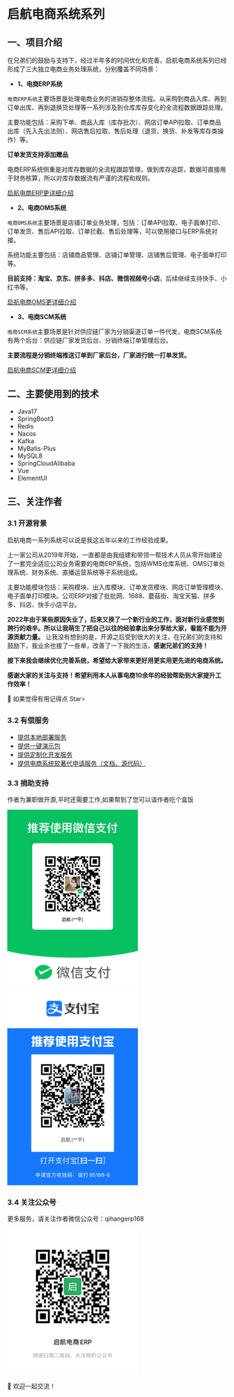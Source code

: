 # 启航电商系统系列
## 一、项目介绍

在兄弟们的鼓励与支持下，经过半年多的时间优化和完善，启航电商系统系列已经形成了三大独立电商业务处理系统，分别覆盖不同场景：

+ **1、电商ERP系统**

`电商ERP系统`主要场景是处理电商业务的进销存整体流程。从采购到商品入库、再到订单出库、再到退换货处理等一系列涉及到仓库库存变化的全流程数据跟踪处理。

主要功能包括：采购下单、商品入库（库存批次）、网店订单API拉取、订单商品出库（先入先出法则）、网店售后拉取、售后处理（退货、换货、补发等库存类操作）等。

**订单发货支持添加赠品**

电商ERP系统侧重是对库存数据的全流程跟踪管理，做到库存追踪，数据可直接用于财务核算，所以对库存数据流有严谨的流程和规则。

[启航电商ERP更详细介绍](README-ERP.md)

+ **2、电商OMS系统**

`电商OMS系统`主要场景是店铺订单业务处理，包括：订单API拉取、电子面单打印、订单发货、售后API拉取、订单拦截、售后处理等，可以使用接口与ERP系统对接。

系统功能主要包括：店铺商品管理、店铺订单管理、店铺售后管理、电子面单打印等。

**目前支持：淘宝、京东、拼多多、抖店、微信视频号小店**，后续继续支持快手、小红书等。

[启航电商OMS更详细介绍](README-OMS.md)

+ **3、电商SCM系统**

`电商SCM系统`主要场景是针对供应链厂家为分销渠道订单一件代发，电商SCM系统有两个后台：供应链厂家发货后台、分销终端订单管理后台。

**主要流程是分销终端推送订单到厂家后台，厂家进行统一打单发货。**

[启航电商SCM更详细介绍](README-SCM.md)



## 二、主要使用到的技术
+ Java17
+ SpringBoot3
+ Redis
+ Nacos
+ Kafka
+ MyBatis-Plus
+ MySQL8
+ SpringCloudAlibaba
+ Vue
+ ElementUI

## 三、关注作者
### 3.1 开源背景
启航电商一系列系统可以说是我这五年以来的工作经验成果。

上一家公司从2019年开始，一直都是由我组建和带领一帮技术人员从零开始建设了一套完全适应公司业务需要的电商ERP系统，包括WMS仓库系统、OMS订单处理系统、财务系统、直播运营系统等子系统组成。

主要功能模块包括：采购模块、出入库模块、订单发货模块、网店订单管理模块、电子面单打印模块。公司ERP对接了批批网、1688、蘑菇街、淘宝天猫、拼多多、抖店、快手小店平台。

**2022年由于某些原因失业了，后来又换了一个新行业的工作，面对新行业感觉到跨行的艰辛。所以让我萌生了把自己以往的经验拿出来分享给大家，看能不能为开源贡献力量。**
让我没有想到的是，开源之后受到很大的关注，在兄弟们的支持和鼓励下，我业余也接了一些单，改善了一下我的生活，**感谢兄弟们的支持！**

**接下来我会继续优化完善系统，希望给大家带来更好用更实用更先进的电商系统。**


**感谢大家的关注与支持！希望利用本人从事电商10余年的经验帮助到大家提升工作效率！**

💖 如果觉得有用记得点 Star⭐


### 3.2 有偿服务
+ [提供本地部署服务](https://mp.weixin.qq.com/s/8U4NvMiAP0vDsTDBzlHJbw)
+ [提供一键演示包](https://mp.weixin.qq.com/s/MtXFijnq0Ti461hO5Sulhw)
+ [提供定制化开发服务](https://mp.weixin.qq.com/s/U-1FKfa84Dfz17WL9GHyqw)
+ [提供电商系统软著代申请服务（文档、源代码）](https://mp.weixin.qq.com/s/8N1PeNHw9jCBR__AsSjeqg)



### 3.3 捐助支持
作者为兼职做开源,平时还需要工作,如果帮到了您可以请作者吃个盒饭

<img src="docs/weixinzhifu.jpg" width="300px" />
<img src="docs/zhifubao.jpg" width="300px" />


### 3.4 关注公众号

更多服务，请关注作者微信公众号：qihangerp168

<img src="docs/公众号.jpg" width="300px" />


💖 欢迎一起交流！ 


